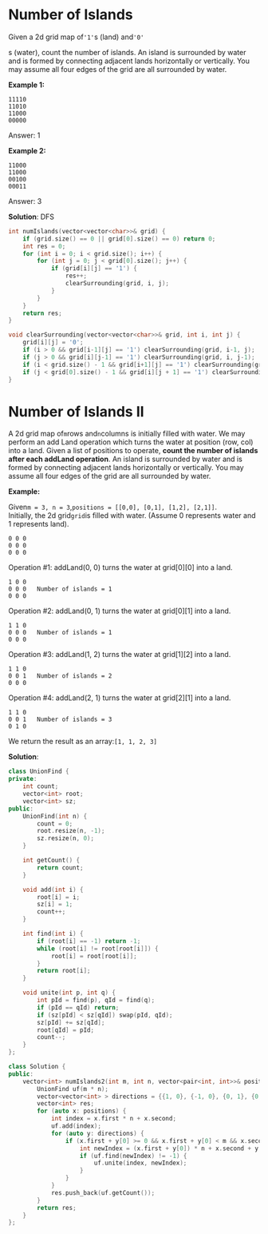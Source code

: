 # Number of Islands

Given a 2d grid map of`'1'`s \(land\) and`'0'`

s \(water\), count the number of islands. An island is surrounded by water and is formed by connecting adjacent lands horizontally or vertically. You may assume all four edges of the grid are all surrounded by water.

**Example 1:**

```
11110
11010
11000
00000
```

Answer: 1

**Example 2:**

```
11000
11000
00100
00011
```

Answer: 3

**Solution**: DFS

```cpp
int numIslands(vector<vector<char>>& grid) {
    if (grid.size() == 0 || grid[0].size() == 0) return 0;
    int res = 0;
    for (int i = 0; i < grid.size(); i++) {
        for (int j = 0; j < grid[0].size(); j++) {
            if (grid[i][j] == '1') {
                res++;
                clearSurrounding(grid, i, j);
            }
        }
    }
    return res;
}

void clearSurrounding(vector<vector<char>>& grid, int i, int j) {
    grid[i][j] = '0';
    if (i > 0 && grid[i-1][j] == '1') clearSurrounding(grid, i-1, j);
    if (j > 0 && grid[i][j-1] == '1') clearSurrounding(grid, i, j-1);
    if (i < grid.size() - 1 && grid[i+1][j] == '1') clearSurrounding(grid, i+1, j);
    if (j < grid[0].size() - 1 && grid[i][j + 1] == '1') clearSurrounding(grid, i, j + 1);
}
```

# Number of Islands II

A 2d grid map of`m`rows and`n`columns is initially filled with water. We may perform an add Land operation which turns the water at position \(row, col\) into a land. Given a list of positions to operate, **count the number of islands after each addLand operation**. An island is surrounded by water and is formed by connecting adjacent lands horizontally or vertically. You may assume all four edges of the grid are all surrounded by water.

**Example:**

Given`m = 3, n = 3`,`positions = [[0,0], [0,1], [1,2], [2,1]]`.  
Initially, the 2d grid`grid`is filled with water. \(Assume 0 represents water and 1 represents land\).

```
0 0 0
0 0 0
0 0 0

```

Operation \#1: addLand\(0, 0\) turns the water at grid\[0\]\[0\] into a land.

```
1 0 0
0 0 0   Number of islands = 1
0 0 0

```

Operation \#2: addLand\(0, 1\) turns the water at grid\[0\]\[1\] into a land.

```
1 1 0
0 0 0   Number of islands = 1
0 0 0

```

Operation \#3: addLand\(1, 2\) turns the water at grid\[1\]\[2\] into a land.

```
1 1 0
0 0 1   Number of islands = 2
0 0 0

```

Operation \#4: addLand\(2, 1\) turns the water at grid\[2\]\[1\] into a land.

```
1 1 0
0 0 1   Number of islands = 3
0 1 0

```

We return the result as an array:`[1, 1, 2, 3]`



**Solution**:

```cpp
class UnionFind {
private:
    int count;
    vector<int> root;
    vector<int> sz;
public:
    UnionFind(int n) {
        count = 0;
        root.resize(n, -1);
        sz.resize(n, 0);
    }

    int getCount() {
        return count;
    }

    void add(int i) {
        root[i] = i;
        sz[i] = 1;
        count++;
    }

    int find(int i) {
        if (root[i] == -1) return -1;
        while (root[i] != root[root[i]]) {
            root[i] = root[root[i]];
        }
        return root[i];
    }

    void unite(int p, int q) {
        int pId = find(p), qId = find(q);
        if (pId == qId) return;
        if (sz[pId] < sz[qId]) swap(pId, qId);
        sz[pId] += sz[qId];
        root[qId] = pId;
        count--;
    }
};

class Solution {
public:
    vector<int> numIslands2(int m, int n, vector<pair<int, int>>& positions) {
        UnionFind uf(m * n);
        vector<vector<int> > directions = {{1, 0}, {-1, 0}, {0, 1}, {0, -1}};
        vector<int> res;
        for (auto x: positions) {
            int index = x.first * n + x.second;
            uf.add(index);
            for (auto y: directions) {
                if (x.first + y[0] >= 0 && x.first + y[0] < m && x.second + y[1] >= 0 && x.second + y[1] < n) {
                    int newIndex = (x.first + y[0]) * n + x.second + y[1];
                    if (uf.find(newIndex) != -1) {
                        uf.unite(index, newIndex);
                    }
                }
            }
            res.push_back(uf.getCount());
        }
        return res;
    }
};
```



